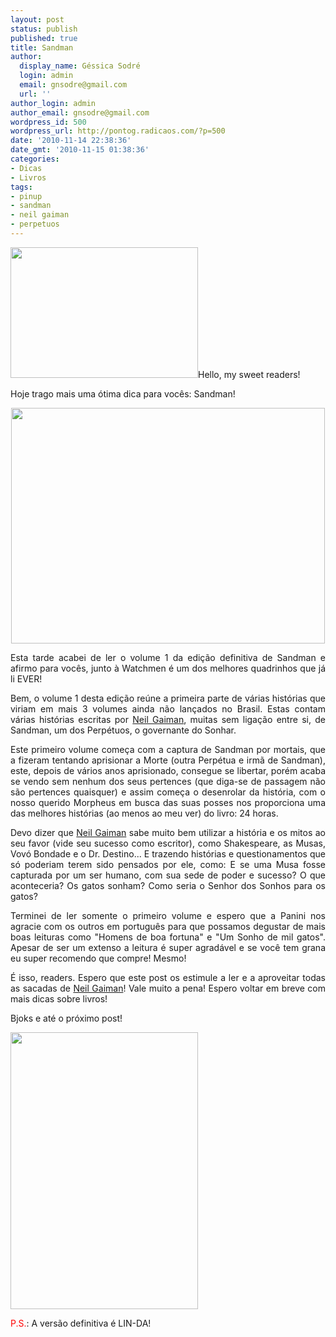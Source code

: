 ```yaml
---
layout: post
status: publish
published: true
title: Sandman
author:
  display_name: Géssica Sodré
  login: admin
  email: gnsodre@gmail.com
  url: ''
author_login: admin
author_email: gnsodre@gmail.com
wordpress_id: 500
wordpress_url: http://pontog.radicaos.com/?p=500
date: '2010-11-14 22:38:36'
date_gmt: '2010-11-15 01:38:36'
categories:
- Dicas
- Livros
tags:
- pinup
- sandman
- neil gaiman
- perpetuos
---
```

<p style="text-align: justify;"><a href="http://pontog.radicaos.com/wp-content/uploads/2010/11/PinUp_19.png"><img class="aligncenter size-medium wp-image-501" title="PinUp_19" src="http://pontog.radicaos.com/wp-content/uploads/2010/11/PinUp_19-300x209.png" alt="" width="300" height="209" /></a>Hello, my sweet readers!</p>
<p style="text-align: justify;">Hoje trago mais uma ótima dica para vocês: Sandman!</p>
<p style="text-align: center;"><a href="http://pontog.radicaos.com/wp-content/uploads/2010/11/sandman_1.jpg"><img class="aligncenter size-full wp-image-503" title="Sandman" src="http://pontog.radicaos.com/wp-content/uploads/2010/11/sandman_1.jpg" alt="" width="502" height="377" /></a></p>
<p style="text-align: justify;">Esta tarde acabei de ler o volume 1 da edição definitiva de Sandman e afirmo para vocês, junto à Watchmen é um dos melhores quadrinhos que já li EVER!</p>
<p style="text-align: justify;">Bem, o volume 1 desta edição reúne a primeira parte de várias histórias que viriam em mais 3 volumes ainda não lançados no Brasil. Estas contam várias histórias escritas por <a title="Neil Gaiman" href="http://pt.wikipedia.org/wiki/Neil_Gaiman" target="_blank">Neil Gaiman</a>, muitas sem ligação entre si, de Sandman, um dos Perpétuos, o governante do Sonhar.</p>
<p style="text-align: justify;">Este primeiro volume começa com a captura de Sandman por mortais, que a fizeram tentando aprisionar a Morte (outra Perpétua e irmã de Sandman), este, depois de vários anos aprisionado, consegue se libertar, porém acaba se vendo sem nenhum dos seus pertences (que diga-se de passagem não são pertences quaisquer) e assim começa o desenrolar da história, com o nosso querido Morpheus em busca das suas posses nos proporciona uma das melhores histórias (ao menos ao meu ver) do livro: 24 horas.</p>
<p style="text-align: justify;">Devo dizer que <a title="Neil Gaiman" href="http://pt.wikipedia.org/wiki/Neil_Gaiman" target="_blank">Neil Gaiman</a> sabe muito bem utilizar a história e os mitos ao seu favor (vide seu sucesso como escritor), como Shakespeare, as Musas, Vovó Bondade e o Dr. Destino... E trazendo histórias e questionamentos que só poderiam terem sido pensados por ele, como: E se uma Musa fosse capturada por um ser humano, com sua sede de poder e sucesso? O que aconteceria? Os gatos sonham? Como seria o Senhor dos Sonhos para os gatos?</p>
<p style="text-align: justify;">Terminei de ler somente o primeiro volume e espero que a Panini nos agracie com os outros em português para que possamos degustar de mais boas leituras como "Homens de boa fortuna" e "Um Sonho de mil gatos". Apesar de ser um extenso a leitura é super agradável e se você tem grana eu super recomendo que compre! Mesmo!</p>
<p style="text-align: justify;">É isso, readers. Espero que este post os estimule a ler e a aproveitar todas as sacadas de <a title="Neil Gaiman" href="http://pt.wikipedia.org/wiki/Neil_Gaiman" target="_blank">Neil Gaiman</a>! Vale muito a pena! Espero voltar em breve com mais dicas sobre livros!</p>
<p style="text-align: justify;">
<p style="text-align: justify;">Bjoks e até o próximo post!</p>
<p style="text-align: justify;">
<p style="text-align: justify;"><a href="http://2.bp.blogspot.com/_0wq_CULLHsw/S70A4Biy52I/AAAAAAAAAE4/sreKbfzr28I/s1600/300px-Sandman_Absolute,_Volume_1.jpg"><img class="aligncenter" title="Sandman Edição Definitiva" src="http://2.bp.blogspot.com/_0wq_CULLHsw/S70A4Biy52I/AAAAAAAAAE4/sreKbfzr28I/s1600/300px-Sandman_Absolute,_Volume_1.jpg" alt="" width="300" height="443" /></a></p>
<p style="text-align: justify;">
<p style="text-align: justify;"><span style="color: #ff0000;">P.S.</span>: A versão definitiva é LIN-DA!</p>
